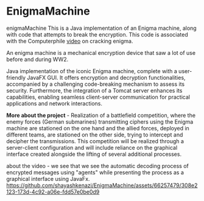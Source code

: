 # EnigmaMachine
enigmaMachine
This is a Java implementation of an Enigma machine, along with code that attempts to break the encryption. This code is associated with the Computerphile [video](https://www.youtube.com/watch?v=ybkkiGtJmkM) on cracking enigma.

An enigma machine is a mechanical encryption device that saw a lot of use before and during WW2.
 
Java implementation of the iconic Enigma machine, complete with a user-friendly JavaFX GUI.
It offers encryption and decryption functionalities, accompanied by a challenging code-breaking mechanism to assess its security.
Furthermore, the integration of a Tomcat server enhances its capabilities, enabling seamless client-server communication for practical applications and network interactions.

**More about the project** -
Realization of a battlefield competition, where the enemy forces (German submarines) transmitting ciphers using the Enigma machine are stationed on the one hand and the allied forces, deployed in different teams, are stationed on the other side, trying to intercept and decipher the transmissions. This competition will be realized through a server-client configuration and will include reliance on the graphical interface created alongside the lifting of several additional processes.

about the video - we see that we see the automatic decoding process of encrypted messages using "agents" while presenting the process as a graphical interface using JavaFx.
https://github.com/shayashkenazi/EnigmaMachine/assets/66257479/308e2123-173d-4c92-a06e-fdd57e0be0d9

